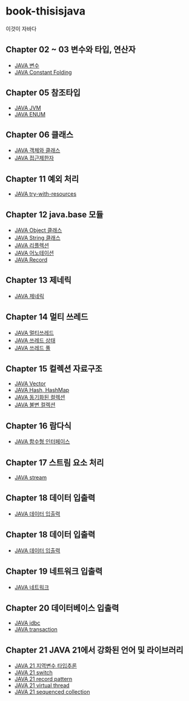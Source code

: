 # book-thisisjava

이것이 자바다

## Chapter 02 ~ 03 변수와 타입, 연산자

<ul>
    <li><a href="/docs/JAVA 변수.md">JAVA 변수</a></li>
    <li><a href="/docs/JAVA 상수접합.md">JAVA Constant Folding</a></li>
</ul>

## Chapter 05 참조타입

<ul>
    <li><a href="/docs/JAVA JVM.md">JAVA JVM</a></li>
    <li><a href="/docs/JAVA Enum.md">JAVA ENUM</a></li>
</ul>

## Chapter 06 클래스

<ul>
    <li><a href="/docs/JAVA 객체.md">JAVA 객체와 클래스</a></li>
    <li><a href="/docs/JAVA 접근제한자.md">JAVA 접근제한자</a></li>
</ul>

## Chapter 11 예외 처리

<ul>
    <li><a href="/docs/JAVA try-with-resources.md">JAVA try-with-resources</a></li>
</ul>

## Chapter 12 java.base 모듈

<ul>
    <li><a href="/docs/JAVA Object.md">JAVA Object 클래스</a></li>
    <li><a href="/docs/JAVA String.md">JAVA String 클래스</a></li>
    <li><a href="/docs/JAVA Reflection.md">JAVA 리플렉션</a></li>
    <li><a href="/docs/JAVA Annotation.md>">JAVA 어노테이션</a></li>
    <li><a href="/docs/JAVA Record.md>">JAVA Record</a></li>
</ul>

## Chapter 13 제네릭

<ul>
    <li><a href="/docs/JAVA 제네릭.md">JAVA 제네릭</a></li>
</ul>

## Chapter 14 멀티 쓰레드

<ul>
    <li><a href="/docs/JAVA 멀티쓰레드.md">JAVA 멀티쓰레드</a></li>
    <li><a href="/docs/JAVA 쓰레드 상태.md">JAVA 쓰레드 상태</a></li>
    <li><a href="/docs/JAVA 쓰레드 풀.md">JAVA 쓰레드 풀</a></li>
</ul>

## Chapter 15 컬렉션 자료구조

<ul>
    <li><a href="/docs/JAVA Vector.md">JAVA Vector</a></li>
    <li><a href="/docs/JAVA hash.md">JAVA Hash, HashMap</a></li>
    <li><a href="/docs/JAVA synchronizedCollection.md">JAVA 동기화된 컬렉션</a></li>
    <li><a href="/docs/JAVA immutableCollection.md">JAVA 불변 컬렉션</a></li>
</ul>

## Chapter 16 람다식

<ul>
    <li><a href="/docs/JAVA functionalInterface.md">JAVA 함수형 인터페이스</a></li>
</ul>

## Chapter 17 스트림 요소 처리

<ul>
    <li><a href="/docs/JAVA stream.md">JAVA stream</a></li>
</ul>

## Chapter 18 데이터 입출력

<ul>   
    <li><a href="/docs/JAVA Data 입출력.md">JAVA 데이터 입출력</a></li>
</ul>

## Chapter 18 데이터 입출력

<ul>   
    <li><a href="/docs/JAVA Data 입출력.md">JAVA 데이터 입출력</a></li>
</ul>

## Chapter 19 네트워크 입출력

<ul>
    <li><a href="/docs/JAVA network.md">JAVA 네트워크</a></li>
</ul>

## Chapter 20 데이터베이스 입출력

<ul>
    <li><a href="/docs/JAVA jdbc.md">JAVA jdbc</a></li>
    <li><a href="/docs/JAVA transaction.md">JAVA transaction</a></li>
</ul>

## Chapter 21 JAVA 21에서 강화된 언어 및 라이브러리

<ul>
    <li><a href="/docs/JAVA 21_variable.md">JAVA 21 지역변수 타입추론</a></li>
    <li><a href="/docs/JAVA 21_switch.md">JAVA 21 switch</a></li>
    <li><a href="/docs/JAVA 21_record_pattern.md">JAVA 21 record pattern</a></li>
    <li><a href="/docs/JAVA 21_virtual_thread.md">JAVA 21 virtual thread</a></li>
    <li><a href="/docs/JAVA 21_sequenced_collection.md">JAVA 21 sequenced collection</a></li>
</ul>
